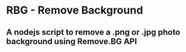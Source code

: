 # RBG - Remove Background
## A nodejs script to remove a .png or .jpg photo background using Remove.BG API
